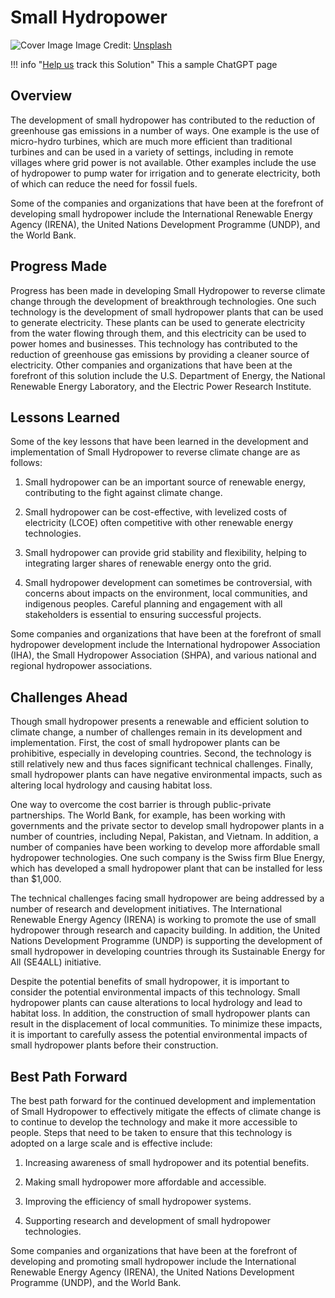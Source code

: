 # Small Hydropower

![Cover Image](https://images.unsplash.com/photo-1614350292382-c448d0110dfa?crop=entropy&cs=tinysrgb&fit=max&fm=jpg&ixid=M3w0NDYzODh8MHwxfHNlYXJjaHwxfHxTbWFsbCUyMEh5ZHJvcG93ZXJ8ZW58MHx8fHwxNjgzNzUzNTUzfDA&ixlib=rb-4.0.3&q=80&w=1080)
Image Credit: [Unsplash](https://unsplash.com/@gabiontheroad)

!!! info "[Help us](../../contribute) track this Solution"
    This a sample ChatGPT page

## Overview

The development of small hydropower has contributed to the reduction of greenhouse gas emissions in a number of ways. One example is the use of micro-hydro turbines, which are much more efficient than traditional turbines and can be used in a variety of settings, including in remote villages where grid power is not available. Other examples include the use of hydropower to pump water for irrigation and to generate electricity, both of which can reduce the need for fossil fuels.

Some of the companies and organizations that have been at the forefront of developing small hydropower include the International Renewable Energy Agency (IRENA), the United Nations Development Programme (UNDP), and the World Bank.

## Progress Made

Progress has been made in developing Small Hydropower to reverse climate change through the development of breakthrough technologies. One such technology is the development of small hydropower plants that can be used to generate electricity. These plants can be used to generate electricity from the water flowing through them, and this electricity can be used to power homes and businesses. This technology has contributed to the reduction of greenhouse gas emissions by providing a cleaner source of electricity. Other companies and organizations that have been at the forefront of this solution include the U.S. Department of Energy, the National Renewable Energy Laboratory, and the Electric Power Research Institute.

## Lessons Learned

Some of the key lessons that have been learned in the development and implementation of Small Hydropower to reverse climate change are as follows:

1. Small hydropower can be an important source of renewable energy, contributing to the fight against climate change.

2. Small hydropower can be cost-effective, with levelized costs of electricity (LCOE) often competitive with other renewable energy technologies.

3. Small hydropower can provide grid stability and flexibility, helping to integrating larger shares of renewable energy onto the grid.

4. Small hydropower development can sometimes be controversial, with concerns about impacts on the environment, local communities, and indigenous peoples. Careful planning and engagement with all stakeholders is essential to ensuring successful projects.

Some companies and organizations that have been at the forefront of small hydropower development include the International hydropower Association (IHA), the Small Hydropower Association (SHPA), and various national and regional hydropower associations.

## Challenges Ahead

Though small hydropower presents a renewable and efficient solution to climate change, a number of challenges remain in its development and implementation. First, the cost of small hydropower plants can be prohibitive, especially in developing countries. Second, the technology is still relatively new and thus faces significant technical challenges. Finally, small hydropower plants can have negative environmental impacts, such as altering local hydrology and causing habitat loss.

One way to overcome the cost barrier is through public-private partnerships. The World Bank, for example, has been working with governments and the private sector to develop small hydropower plants in a number of countries, including Nepal, Pakistan, and Vietnam. In addition, a number of companies have been working to develop more affordable small hydropower technologies. One such company is the Swiss firm Blue Energy, which has developed a small hydropower plant that can be installed for less than $1,000.

The technical challenges facing small hydropower are being addressed by a number of research and development initiatives. The International Renewable Energy Agency (IRENA) is working to promote the use of small hydropower through research and capacity building. In addition, the United Nations Development Programme (UNDP) is supporting the development of small hydropower in developing countries through its Sustainable Energy for All (SE4ALL) initiative.

Despite the potential benefits of small hydropower, it is important to consider the potential environmental impacts of this technology. Small hydropower plants can cause alterations to local hydrology and lead to habitat loss. In addition, the construction of small hydropower plants can result in the displacement of local communities. To minimize these impacts, it is important to carefully assess the potential environmental impacts of small hydropower plants before their construction.

## Best Path Forward

The best path forward for the continued development and implementation of Small Hydropower to effectively mitigate the effects of climate change is to continue to develop the technology and make it more accessible to people. Steps that need to be taken to ensure that this technology is adopted on a large scale and is effective include: 

1. Increasing awareness of small hydropower and its potential benefits.

2. Making small hydropower more affordable and accessible.

3. Improving the efficiency of small hydropower systems.

4. Supporting research and development of small hydropower technologies.

Some companies and organizations that have been at the forefront of developing and promoting small hydropower include the International Renewable Energy Agency (IRENA), the United Nations Development Programme (UNDP), and the World Bank.
